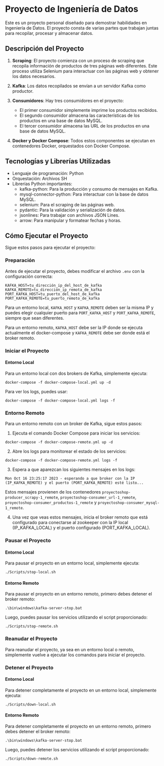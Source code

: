 # Proyecto de Ingeniería de Datos

Este es un proyecto personal diseñado para demostrar habilidades en Ingeniería de Datos. El proyecto consta de varias partes que trabajan juntas para recopilar, procesar y almacenar datos.

## Descripción del Proyecto

1. **Scraping**: El proyecto comienza con un proceso de scraping que recopila información de productos de tres páginas web diferentes. Este proceso utiliza Selenium para interactuar con las páginas web y obtener los datos necesarios.

2. **Kafka**: Los datos recopilados se envían a un servidor Kafka como productor.

3. **Consumidores**: Hay tres consumidores en el proyecto:
   - El primer consumidor simplemente imprime los productos recibidos.
   - El segundo consumidor almacena las características de los productos en una base de datos MySQL.
   - El tercer consumidor almacena las URL de los productos en una base de datos MySQL.

4. **Docker y Docker Compose**: Todos estos componentes se ejecutan en contenedores Docker, orquestados con Docker Compose.

## Tecnologías y Librerías Utilizadas

- Lenguaje de programación: Python
- Orquestación: Archivos SH
- Librerías Python importantes:
  - kafka-python: Para la producción y consumo de mensajes en Kafka.
  - mysql-connector-python: Para interactuar con la base de datos MySQL.
  - selenium: Para el scraping de las páginas web.
  - pydantic: Para la validación y serialización de datos.
  - jsonlines: Para trabajar con archivos JSON Lines.
  - arrow: Para manipular y formatear fechas y horas.

## Cómo Ejecutar el Proyecto

Sigue estos pasos para ejecutar el proyecto:

### Preparación

Antes de ejecutar el proyecto, debes modificar el archivo `.env` con la configuración correcta:

```
KAFKA_HOST=tu_dirección_ip_del_host_de_kafka
KAFKA_REMOTE=tu_dirección_ip_remota_de_kafka
PORT_KAFKA_HOST=tu_puerto_del_host_de_kafka
PORT_KAFKA_REMOTE=tu_puerto_remoto_de_kafka
```

Para un entorno local, `KAFKA_HOST` y `KAFKA_REMOTE` deben ser la misma IP y puedes elegir cualquier puerto para `PORT_KAFKA_HOST` y `PORT_KAFKA_REMOTE`, siempre que sean diferentes.

Para un entorno remoto, `KAFKA_HOST` debe ser la IP donde se ejecuta actualmente el docker-compose y `KAFKA_REMOTE` debe ser donde está el broker remoto.

### Iniciar el Proyecto

#### Entorno Local

Para un entorno local con dos brokers de Kafka, simplemente ejecuta:

```docker-compose -f docker-compose-local.yml up -d```

Para ver los logs, puedes usar:

```docker-compose -f docker-compose-local.yml logs -f```

### Entorno Remoto

Para un entorno remoto con un broker de Kafka, sigue estos pasos:

1. Ejecuta el comando Docker Compose para iniciar los servicios:

```docker-compose -f docker-compose-remote.yml up -d```

2. Abre los logs para monitorear el estado de los servicios:

```docker-compose -f docker-compose-remote.yml logs -f```

3. Espera a que aparezcan los siguientes mensajes en los logs:

```Mon Oct 16 23:25:17 2023 - esperando a que broker con la IP (IP_KAFKA_REMOTE) y el puerto (PORT_KAFKA_REMOTE) esté listo...```

Estos mensajes provienen de los contenedores ```proyectoshop-producer_scrapy-1_remote```, ```proyectoshop-consumer_url-1_remote```, ```proyectoshop-consumer_productos-1_remote``` y ```proyectoshop-consumer_mysql-1_remote```.

4. Una vez que veas estos mensajes, inicia el broker remoto que está configurado para conectarse al zookeeper con la IP local (IP_KAFKA_LOCAL) y el puerto configurado (PORT_KAFKA_LOCAL).

### Pausar el Proyecto

#### Entorno Local

Para pausar el proyecto en un entorno local, simplemente ejecuta:

```./Scripts/stop-local.sh```

#### Entorno Remoto

Para pausar el proyecto en un entorno remoto, primero debes detener el broker remoto:

```.\bin\windows\kafka-server-stop.bat```

Luego, puedes pausar los servicios utilizando el script proporcionado:

```./Scripts/stop-remote.sh```

### Reanudar el Proyecto

Para reanudar el proyecto, ya sea en un entorno local o remoto, simplemente vuelve a ejecutar los comandos para iniciar el proyecto.

### Detener el Proyecto

#### Entorno Local

Para detener completamente el proyecto en un entorno local, simplemente ejecuta:

```./Scripts/down-local.sh```

#### Entorno Remoto

Para detener completamente el proyecto en un entorno remoto, primero debes detener el broker remoto:

```.\bin\windows\kafka-server-stop.bat```

Luego, puedes detener los servicios utilizando el script proporcionado:

```./Scripts/down-remote.sh```
